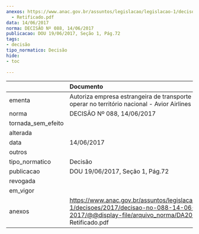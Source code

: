 ```yaml
---
anexos: https://www.anac.gov.br/assuntos/legislacao/legislacao-1/decisoes/2017/decisao-no-088-14-06-2017/@@display-file/arquivo_norma/DA2017-0088
  - Retificado.pdf
data: 14/06/2017
norma: DECISÃO Nº 088, 14/06/2017
publicacao: DOU 19/06/2017, Seção 1, Pág.72
tags:
- decisão
tipo_normatico: Decisão
hide: 
- toc 
 
---
```


|                    | Documento                                                                                                                                                  |
|:-------------------|:-----------------------------------------------------------------------------------------------------------------------------------------------------------|
| ementa             | Autoriza empresa estrangeira de transporte aéreo a operar no território nacional - Avior Airlines Brasil C.A.                                              |
| norma              | DECISÃO Nº 088, 14/06/2017                                                                                                                                 |
| tornada_sem_efeito |                                                                                                                                                            |
| alterada           |                                                                                                                                                            |
| data               | 14/06/2017                                                                                                                                                 |
| outros             |                                                                                                                                                            |
| tipo_normatico     | Decisão                                                                                                                                                    |
| publicacao         | DOU 19/06/2017, Seção 1, Pág.72                                                                                                                            |
| revogada           |                                                                                                                                                            |
| em_vigor           |                                                                                                                                                            |
| anexos             | https://www.anac.gov.br/assuntos/legislacao/legislacao-1/decisoes/2017/decisao-no-088-14-06-2017/@@display-file/arquivo_norma/DA2017-0088 - Retificado.pdf |